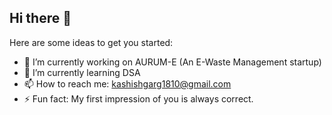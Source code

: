 ## Hi there 👋

Here are some ideas to get you started:

- 🔭 I’m currently working on AURUM-E (An E-Waste Management startup)
- 🌱 I’m currently learning DSA
- 📫 How to reach me: kashishgarg1810@gmail.com 
- ⚡ Fun fact: My first impression of you is always correct.
